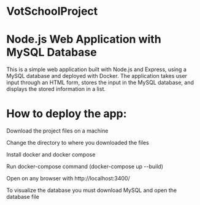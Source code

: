 # VotSchoolProject
# Node.js Web Application with MySQL Database

This is a simple web application built with Node.js and Express, using a MySQL database and deployed with Docker. The application takes user input through an HTML form, stores the input in the MySQL database, and displays the stored information in a list.



# How to deploy the app:

Download the project files on a machine

Change the directory to where you downloaded the files

Install docker and docker compose

Run docker-compose command (docker-compose up --build)

Open on any browser with http://localhost:3400/

To visualize the database you must download MySQL and open the database file
